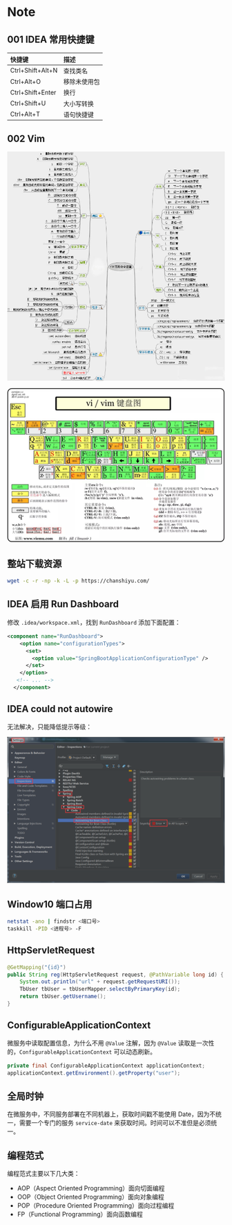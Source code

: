 # Note

## 001 IDEA 常用快捷键

| 快捷键           | 描述         |
| :--------------- | :----------- |
| Ctrl+Shift+Alt+N | 查找类名     |
| Ctrl+Alt+O       | 移除未使用包 |
| Ctrl+Shift+Enter | 换行         |
| Ctrl+Shift+U     | 大小写转换   |
| Ctrl+Alt+T       | 语句快捷键   |

## 002 Vim

![Vim 常用命令](https://raw.githubusercontent.com/chanshiyucx/yoi/master/2019/note/Vim常用命令.jpg)

![Vim 键盘图](https://raw.githubusercontent.com/chanshiyucx/yoi/master/2019/note/Vim键盘图.jpg)

## 整站下载资源

```bash
wget -c -r -np -k -L -p https://chanshiyu.com/
```

## IDEA 启用 Run Dashboard

修改 `.idea/workspace.xml`，找到 `RunDashboard` 添加下面配置：

```xml
<component name="RunDashboard">
    <option name="configurationTypes">
      <set>
        <option value="SpringBootApplicationConfigurationType" />
      </set>
    </option>
   <!-- ... -->
  </component>
```

## IDEA could not autowire

无法解决，只能降低提示等级：

![idea autowired error](https://raw.githubusercontent.com/chanshiyucx/yoi/master/2019/note/idea-autowired-error.png)

## Window10 端口占用

```bash
netstat -ano | findstr <端口号>
taskkill -PID <进程号> -F
```

## HttpServletRequest

```java
@GetMapping("{id}")
public String reg(HttpServletRequest request, @PathVariable long id) {
    System.out.println("url" + request.getRequestURI());
    TbUser tbUser = tbUserMapper.selectByPrimaryKey(id);
    return tbUser.getUsername();
}
```

## ConfigurableApplicationContext

微服务中读取配置信息，为什么不用 `@Value` 注解，因为 `@Value` 读取是一次性的，`ConfigurableApplicationContext` 可以动态刷新。

```java
private final ConfigurableApplicationContext applicationContext;
applicationContext.getEnvironment().getProperty("user");
```

## 全局时钟

在微服务中，不同服务部署在不同机器上，获取时间戳不能使用 Date，因为不统一，需要一个专门的服务 `service-date` 来获取时间。时间可以不准但是必须统一。

## 编程范式

编程范式主要以下几大类：

- AOP（Aspect Oriented Programming）面向切面编程
- OOP（Object Oriented Programming）面向对象编程
- POP（Procedure Oriented Programming）面向过程编程
- FP（Functional Programming）面向函数编程
